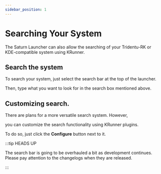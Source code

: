 ```yaml
---
sidebar_position: 1
---
```


# Searching Your System

The Saturn Launcher can also allow the searching of your Tridentu-RK or KDE-compatible system using KRunner.

## Search the system

To search your system, just select the search bar at the top of the launcher.

Then, type what you want to look for in the search box mentioned above.


## Customizing search.

There are plans for a more versatile search system. However,

you can customize the search functionality using KRunner plugins.

To do so, just click the **Configure** button next to it.


:::tip HEADS UP

The search bar is going to be overhauled a bit as development continues. Please pay attention to the changelogs when they are released.

:::
